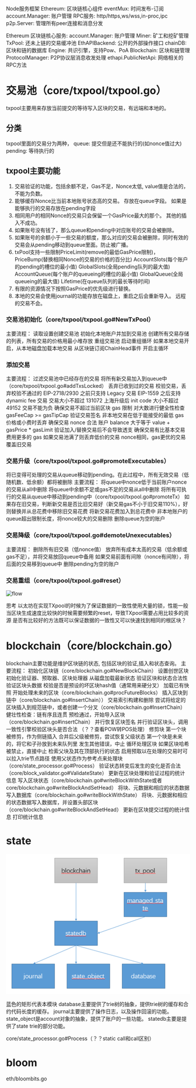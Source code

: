 Node服务框架
    Ethereum: 区块链核心组件
    eventMux: 时间发布-订阅
    account.Manager: 账户管理
    RPC服务: http/https,ws/wss,in-proc,ipc
    p2p.Server: 管理所有peer连接和消息分发

Ethereum 区块链核心服务:
    account.Manager: 账户管理
    Miner: 矿工和挖矿管理
    TxPool: 还未上链的交易缓冲池
    EthAPIBackend: 公开的外部操作接口
    chainDB: 区块和链的数据库
    Engine: 共识引擎，支持Pow、PoA
    Blockchain: 区块和链管理
    ProtocolManager: P2P协议层消息收发处理
    ethapi.PublicNetApi: 网络相关的RPC方法



# 交易池（core/txpool/txpool.go）

txpool主要用来存放当前提交的等待写入区块的交易，有远端和本地的。

## 分类
txpool里面的交易分为两种，
    queue: 提交但是还不能执行的(如nonce值过大)
    pending: 等待执行的

## txpool主要功能
1. 交易验证的功能，包括余额不足，Gas不足，Nonce太低, value值是合法的，不能为负数。
2. 能够缓存Nonce比当前本地账号状态高的交易。 存放在queue字段。 如果是能够执行的交易存放在pending字段
3. 相同用户的相同Nonce的交易只会保留一个GasPrice最大的那个。 其他的插入不成功。
4. 如果账号没有钱了，那么queue和pending中对应账号的交易会被删除。
5. 如果账号的余额小于一些交易的额度，那么对应的交易会被删除，同时有效的交易会从pending移动到queue里面。防止被广播。
6. txPool支持一些限制PriceLimit(remove的最低GasPrice限制)，PriceBump(替换相同Nonce的交易的价格的百分比) AccountSlots(每个账户的pending的槽位的最小值) GlobalSlots(全局pending队列的最大值) AccountQueue(每个账户的queueing的槽位的最小值) GlobalQueue(全局queueing的最大值) Lifetime(在queue队列的最长等待时间)
7. 有限的资源情况下按照GasPrice的优先级进行替换。
8. 本地的交易会使用journal的功能存放在磁盘上，重启之后会重新导入。 远程的交易不会。


### 交易池初始化（core/txpool/txpool.go#NewTxPool）
主要流程：
    读取设置创建交易池
    初始化本地账户并加到交易池
    创建所有交易存储的列表，所有交易的价格用最小堆存放
    重组交易池
    启动重组循环
    如果本地交易开启，从本地磁盘加载本地交易
    从区块链订阅ChainHead事件
    开启主循环

### 添加交易
主要流程：
    过滤交易池中已经存在的交易
    将所有新交易加入到queue中（core/txpool/txpool.go#addTxsLocked）
        丢弃已收到过的交易
        校验交易，丢弃校验不通过的
            EIP-2718/2930 之前只支持 Legacy 交易
            EIP-1559 之后支持 dynamic fee 交易
            交易大小不超过 131072
            上海升级后 init code 大小不超过 49152
            交易不能为负
            确保交易不超过当前区块 gas 限制
            对大数进行健全性检查
            gasFeeCap >= gasTipCap
            验证交易签名
            非本地交易在低于能接受的最低 gas 价格或小费时丢弃
            确保交易 nonce 合法
            账户 balance 大于等于 value + gasPrice * gasLimit
            验证加入/替换交易后不会导致透支
            确保交易有比基本交易费用更多的 gas
        如果交易池满了则丢弃低价的交易
        nonce相同，gas更优的交易覆盖旧交易

### 交易升级（core/txpool/txpool.go#promoteExecutables）
将已变得可处理的交易从queue移动到pending。在此过程中，所有无效交易（低随机数、低余额）都将被删除
主要流程：
    将queue中nonce低于当前账户nonce的交易从all中删除
    将queue中余额不足或gas不足的交易从all中删除
    将所有可执行的交易从queue中移动到pending中（core/txpool/txpool.go#promoteTx）
        如果存在旧交易，判断新交易是否比旧交易好（新交易gas不小于旧交易110%），好则替换并从总花费中移除旧交易花费
        将新交易花费加入到总花费中
    非本地账户的queue超出限制长度，将nonce较大的交易删除
    删除queue为空的账户

### 交易降级（core/txpool/txpool.go#demoteUnexecutables）
主要流程：
    删除所有旧交易（低nonce值）
    放弃所有成本太高的交易（低余额或gas不足），并将交易放回queue中备用
    如果交易前面有间隙（nonce有间隙），将后面的交易移到queue中
    删除pending为空的账户

### 交易重组（core/txpool/txpool.go#reset）

![flow](./txpool_reset.drawio)

思考
以太坊在实现TXpool的时候为了保证数据的一致性使用大量的锁，性能一般
当区块生成速度比较快的时候需要频繁的reset，导致TXpool需要占用比较多的资源
是否有比较好的方法既可以保证数据的一致性又可以快速找到相同的根区块？

# blockchain（core/blockchain.go）
blockchain主要功能是维护区块链的状态, 包括区块的验证,插入和状态查询。
主要流程：
    初始化区块链（core/blockchain.go#NewBlockChain）
        设置创世区块
        初始化验证器、预取器、区块处理器
        从磁盘加载最新状态
        验证区块和状态合法性
        验证区块头数据
        校验是否是预设的坏区块hash值（通常用来硬分叉）
        加载已有快照
        开始处理未来的区块（core/blockchain.go#procFutureBlocks）
            插入区块到链中（core/blockchain.go#InsertChain））
        交易索引构建和删除
    尝试将给定的区块插入到规范链中，或者创建一个分叉（core/blockchain.go#InsertChain）
        健壮性检查：链有序且连贯
        预检通过，开始导入区块（core/blockchain.go#insertChain）
            并行恢复区块签名
            并行验证区块头，调用一致性引擎校验区块头是否合法 （？？查看POW转POS处理）
            修剪块
                第一个块被修剪，作为侧链插入
                合并后父级被修剪，尝试恢复父级状态
                第一个块是未来的，将它和子孙放到未来队列里
                发生其他错误，中止
                循环处理区块
                    如果区块哈希被禁止，直接中止
                    检索父块及其在顶部执行的状态
                    启用预取以在处理的交易时可以拉入trie节点路径
                    使用父状态作为参考点来处理块（core/state_processor.go#Process）
                    验证状态转变后发生的变化是否合法（core/block_validator.go#ValidateState）
                    更新在区块处理和验证过程的统计信息
                    写入区块状态（core/blockchain.go#writeBlockWithState或者core/blockchain.go#writeBlockAndSetHead）
                        将块、元数据和相应的状态数据写入数据库（core/blockchain.go#writeBlockWithState）
                        将块、元数据和相应的状态数据写入数据库，并设置头部区块（core/blockchain.go#writeBlockAndSetHead）
                    更新在区块提交过程的统计信息
                    打印统计信息

# state

![state](assets/02/state.png)

蓝色的矩形代表本模块
    database主要提供了trie树的抽象，提供trie树的缓存和合约代码长度的缓存。
    journal主要提供了操作日志，以及操作回滚的功能。
    state_object是account对象的抽象，提供了账户的一些功能。
    statedb主要是提供了state trie的部分功能。

core/state_processor.go#Process（？？static call和call区别）

# bloom
eth/bloombits.go

